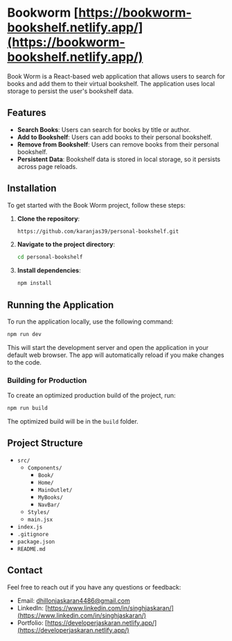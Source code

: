 # Bookworm [https://bookworm-bookshelf.netlify.app/](https://bookworm-bookshelf.netlify.app/)

Book Worm is a React-based web application that allows users to search for books and add them to their virtual bookshelf. The application uses local storage to persist the user's bookshelf data.

## Features

- **Search Books**: Users can search for books by title or author.
- **Add to Bookshelf**: Users can add books to their personal bookshelf.
- **Remove from Bookshelf**: Users can remove books from their personal bookshelf.
- **Persistent Data**: Bookshelf data is stored in local storage, so it persists across page reloads.

## Installation

To get started with the Book Worm project, follow these steps:

1. **Clone the repository**:
   ```sh
   https://github.com/karanjas39/personal-bookshelf.git
   ```
2. **Navigate to the project directory**:
   ```sh
   cd personal-bookshelf
   ```
3. **Install dependencies**:
   ```sh
   npm install
   ```

## Running the Application

To run the application locally, use the following command:

```sh
npm run dev
```

This will start the development server and open the application in your default web browser. The app will automatically reload if you make changes to the code.

### Building for Production

To create an optimized production build of the project, run:

```bash
npm run build
```

The optimized build will be in the `build` folder.

## Project Structure

- `src/`
  - `Components/`
    - `Book/`
    - `Home/`
    - `MainOutlet/`
    - `MyBooks/`
    - `NavBar/`
  - `Styles/`
  - `main.jsx`
- `index.js`
- `.gitignore`
- `package.json`
- `README.md`

## Contact

Feel free to reach out if you have any questions or feedback:

- Email: dhillonjaskaran4486@gmail.com
- LinkedIn: [https://www.linkedin.com/in/singhjaskaran/](https://www.linkedin.com/in/singhjaskaran/)
- Portfolio: [https://developerjaskaran.netlify.app/](https://developerjaskaran.netlify.app/)
